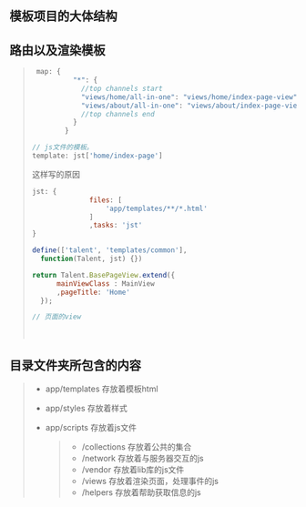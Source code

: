 ## 模板项目的大体结构

## 路由以及渲染模板

> ```js
>  map: {
>           "*": {
>             //top channels start
>             "views/home/all-in-one": "views/home/index-page-view",
>             "views/about/all-in-one": "views/about/index-page-view"
>             //top channels end
>           }
>         }
> ```
>
> ```js
> // js文件的模板。
> template: jst['home/index-page']
> ```
>
> 这样写的原因
>
> ```js
> jst: {
> 				files: [
> 					'app/templates/**/*.html'
> 				]
> 				,tasks: 'jst'
> }
> 
> define(['talent', 'templates/common'],
> 	function(Talent, jst) {})
> ```
>
>  
>
> ```js
> return Talent.BasePageView.extend({
> 		mainViewClass : MainView
> 		,pageTitle: 'Home'
> 	});
> 
> // 页面的view
> 
> ```
>
> ​     

## 目录文件夹所包含的内容

> + app/templates  存放着模板html
>
> + app/styles 存放着样式
>
> + app/scripts 存放着js文件
>
>   > + /collections 存放着公共的集合
>   > + /network 存放着与服务器交互的js
>   > + /vendor 存放着lib库的js文件
>   > + /views 存放着渲染页面，处理事件的js
>   > + /helpers 存放着帮助获取信息的js  

